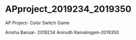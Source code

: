 # APproject_2019234_2019350
AP Project- Color Switch Game

Anisha Bansal- 2019234
Anirudh Ramalingam-2019350
